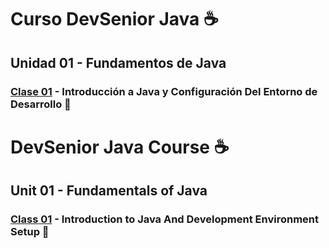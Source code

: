 # Curso DevSenior Java :coffee:

## Unidad 01 - Fundamentos de Java

### [Clase 01](Unit01/Class01) - Introducción a Java y Configuración Del Entorno de Desarrollo :file_folder:

#

# DevSenior Java Course :coffee:

## Unit 01 - Fundamentals of Java

### [Class 01](Unit01/Class01) - Introduction to Java And Development Environment Setup :file_folder:
